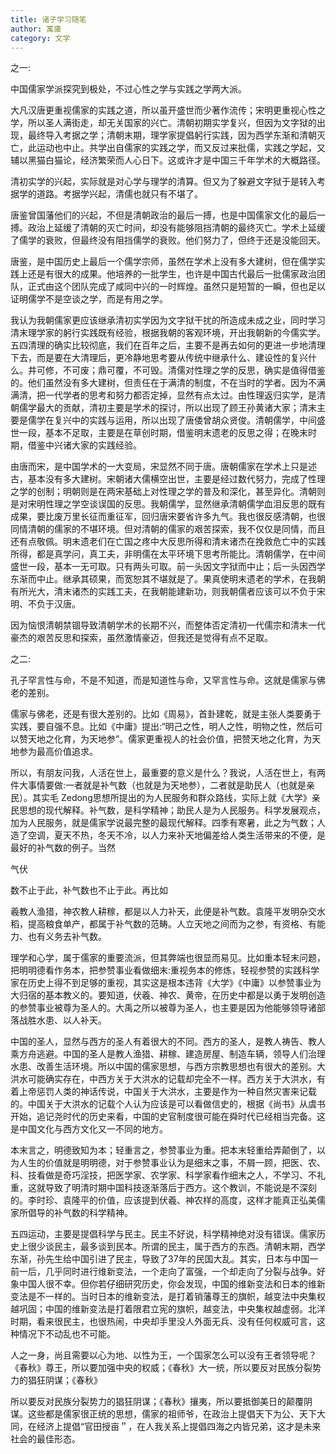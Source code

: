 ```yaml
---
title: 诸子学习随笔
author: 寓庸
category: 文学
---
```

           

之一:

中国儒家学派探究到极处，不过心性之学与实践之学两大派。

大凡汉唐更重视儒家的实践之道，所以虽开盛世而少著作流传；宋明更重视心性之学，所以圣人满街走，却无关国家的兴亡。清朝初期实学复兴，但因为文字狱的出现，最终导入考据之学；清朝末期，理学家提倡躬行实践，因为西学东渐和清朝灭亡，此运动也中止。共学出自儒家的实践之学，而又反过来批儒，实践之学起，又辅以黑猫白猫论，经济繁荣而人心日下。这或许才是中国三千年学术的大概路径。

清初实学的兴起，实际就是对心学与理学的清算。但又为了躲避文字狱于是转入考据学的道路。考据学兴起，清儒也就只有不堪了。

唐鉴曾国藩他们的兴起，不但是清朝政治的最后一搏，也是中国儒家文化的最后一搏。政治上延缓了清朝的灭亡时间，却没有能够阻挡清朝的最终灭亡。学术上延缓了儒学的衰败，但最终没有阻挡儒学的衰败。他们努力了，但终于还是没能回天。

唐鉴，是中国历史上最后一个儒学宗师，虽然在学术上没有多大建树，但在儒学实践上还是有很大的成果。他培养的一批学生，也许是中国古代最后一批儒家政治团队，正式由这个团队完成了咸同中兴的一时辉煌。虽然只是短暂的一瞬，但也足以证明儒学不是空谈之学，而是有用之学。

我认为我朝儒家更应该继承清初实学因为文字狱干扰的所造成未成之业，同时学习清末理学家的躬行实践既有经验，根据我朝的客观环境，开出我朝新的今儒实学。五四清理的确实比较彻底，我们在百年之后，主要不是再去如何的更进一步地清理下去，而是要在大清理后，更冷静地思考要从传统中继承什么、建设性的复兴什么。井可修，不可废；鼎可覆，不可毁。清儒对性理之学的反思，确实是值得借鉴的。他们虽然没有多大建树，但责任在于满清的制度，不在当时的学者。因为不满满清，把一代学者的思考和努力都否定掉，显然有点太过。由性理返归实学，是清朝儒学最大的贡献，清初主要是学术的探讨，所以出现了顾王孙黄诸大家；清末主要是儒学在复兴中的实践与运用，所以出现了唐倭曾胡众贤俊。清朝儒学，中间盛世一段，基本不足取，主要是在草创时期，借鉴明末遗老的反思之得；在晚末时期，借鉴中兴诸大家的实践经验。

 由唐而宋，是中国学术的一大变局，宋显然不同于唐。唐朝儒家在学术上只是述古，基本没有多大建树。宋朝诸大儒横空出世，主要是经过数代努力，完成了性理之学的创制；明朝则是在两宋基础上对性理之学的普及和深化，甚至异化。清朝则是对宋明性理之学空谈误国的反思。我朝儒学，显然继承清朝儒学血泪反思的既有成果，要比废万里长征而重征军，回归唐宋要省许多九气。我也很反感清朝，也很同情清朝的儒家的不堪环境。但对清朝的儒家的艰苦探索，我不仅仅是同情，而且还有点敬佩。明末遗老们在亡国之疼中大反思所得和清末诸杰在挽救危亡中的实践所得，都是真学问，真工夫，非明儒在太平环境下思考所能比。清朝儒学，在中间盛世一段，基本一无可取。只有两头可取。前一头因文字狱而中止；后一头因西学东渐而中止。继承其硕果，而宽恕其不堪就是了。果真使明末遗老的学术，在我朝有所光大，清末诸杰的实践工夫，在我朝能建新功，则我朝儒者应该可以不负于宋明、不负于汉唐。

因为恼恨清朝禁锢导致清朝学术的长期不兴，而整体否定清初一代儒宗和清末一代豪杰的艰苦反思和探索，虽然激情豪迈，但我还是觉得有点不足取。

 之二:

孔子罕言性与命，不是不知道，而是知道性与命，又罕言性与命。这就是儒家与佛老的差别。

儒家与佛老，还是有很大差别的。比如《周易》，首卦建乾，就是主张人类要勇于实践，要自强不息。比如《中庸》提出:“明己之性，明人之性，明物之性，然后可以赞天地之化育，为天地参”。儒家更重视人的社会价值，把赞天地之化育，为天地参为最高价值追求。

所以，有朋友问我，人活在世上，最重要的意义是什么？我说，人活在世上，有两件大事情要做:一者就是补气数（也就是为天地参），二者就是助民人（也就是亲民）。其实毛 Zedong思想所提出的为人民服务和群众路线，实际上就《大学》亲民思想的现代解释。补气数，是科学精神；助民人是为人民服务。科学发展观点，加为人民服务，就是儒家学说最完整的最现代解释。四季有寒暑，此之为气数；人造了空调，夏天不热，冬天不冷，以人力来补天地偏差给人类生活带来的不便，是最好的补气数的例子。当然

气伏

数不止于此，补气数也不止于此。再比如

羲教人渔猎，神农教人耕稼，都是以人力补天，此便是补气数。袁隆平发明杂交水稻，提高粮食单产，都属于补气数的范畴。人立天地之间而为之参，有资格、有能力、也有义务去补气数。

理学和心学，属于儒家的重要流派，但其弊端也很显而易见。比如重本轻末问题，把明明德看作务本，把参赞事业看做细末:重视务本的修炼，轻视参赞的实践科学家在历史上得不到足够的重视，其实这是根本违背《大学》《中庸》以参赞事业为大归宿的基本教义的。要知道，伏羲、神农、黄帝，在历史中都是以勇于发明创造的参赞事业被尊为圣人的。大禹之所以被尊为圣人，也主要是因为他能够领导诸部落战胜水患、以人补天。

中国的圣人，显然与西方的圣人有着很大的不同。西方的圣人，是教人祷告、教人乘方舟逃避。中国的圣人是教人渔猎、耕稼、建造房屋、制造车辆，领导人们治理水患、改善生活环境。所以中国的儒家思想，与西方宗教思想也有很大的差别。大洪水可能确实存在，中西方关于大洪水的记载却完全不一样。西方关于大洪水，有着上帝惩罚人类的神话传说，中国关于大洪水，主要是作为一种自然灾害来记载的。中国关于大洪水的记载个人认为应该是可以看做信史的，根据《尚书》从虞书开始，追记尧时代的历史来看，中国的史官制度很可能在舜时代已经相当完备。这是中国文化与西方文化又一不同的地方。

本末言之，明德致知为本；轻重言之，参赞事业为重。把本末轻重给弄颠倒了，以为人生的价值就是明明德，对于参赞事业认为是细末之事，不屑一顾，把医、农、科、技看做是奇巧淫技，把医学家、农学家、科学家看作细末之人，不学习、不礼重，这就导致了明清时期中国科技逐渐落后于西方。这个教训，不能说是不深刻的。李时珍、袁隆平的价值，应该提到伏羲、神农样的高度，这样才能真正弘美儒家所倡导的补气数的科学精神。

五四运动，主要是提倡科学与民主。民主不好说，科学精神绝对没有错误。儒家历史上很少谈民主，最多谈到民本。所谓的民主，属于西方的东西。清朝末期，西学东渐，孙先生给中国引进了民主，导致了37年的民国大乱。其实，日本与中国一前一后，几乎同时进行维新变法，一个走向了富强，一个却走向了分裂与战争。好象中国人很不幸。但你若仔细研究历史，你会发现，中国的维新变法和日本的维新变法是不一样的。当时日本的维新变法，是打着销藩尊王的旗帜，越变法中央集权越巩固；中国的维新变法是打着限君立宪的旗帜，越变法，中央集权越虚弱。北洋时期，看来很民主，也很热闹，中央却手里没人外面无兵、没有任何权威可言，这种情况下不动乱也不可能。

人之一身，尚且需要以心为地、以性为王，一个国家怎么可以没有王者领导呢？《春秋》尊王，所以要加强中央的权威；《春秋》大一统，所以要反对民族分裂势力的猖狂阴谋；《春秋》

 所以要反对民族分裂势力的猖狂阴谋；《春秋》攘夷，所以要抵御美日的颠覆阴谋。这些都是儒家很正统的思想，儒家的祖师爷，在政治上提倡天下为公、天下大同，在经济上提倡“官田授亩＂，在人我关系上提倡四海之内皆兄弟，这才是未来社会的最佳形态。